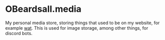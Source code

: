# OBeardsall.media
My personal media store, storing things that used to be on my website, for example [wat](http://obeardsall.media/wat). This is used for image storage, among other things, for discord bots.